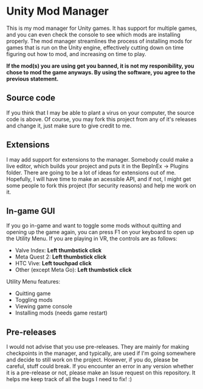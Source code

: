 # Unity Mod Manager
This is my mod manager for Unity games. It has support for multiple games, and you can even check the console to see which mods are installing properly. The mod manager streamlines the process of installing mods for games that is run on the Unity engine, effectively cutting down on time figuring out how to mod, and increasing on time to play.

**If the mod(s) you are using get you banned, it is not my responibility, you chose to mod the game anyways. By using the software, you agree to the previous statement.**

## Source code
If you think that I may be able to plant a virus on your computer, the source code is above. Of course, you may fork this project from any of it's releases and change it, just make sure to give credit to me.

## Extensions
I may add support for extensions to the manager. Somebody could make a live editor, which builds your project and puts it in the BepInEx -> Plugins folder. There are going to be a lot of ideas for extensions out of me. Hopefully, I will have time to make an acessible API, and if not, I might get some people to fork this project (for security reasons) and help me work on it.

## In-game GUI
If you go in-game and want to toggle some mods without quitting and opening up the game again, you can press F1 on your keyboard to open up the Utility Menu. If you are playing in VR, the controls are as follows:
- Valve Index: **Left thumbstick click**
- Meta Quest 2: **Left thumbstick click**
- HTC Vive: **Left touchpad click**
- Other (except Meta Go): **Left thumbstick click**

Utility Menu features:
- Quitting game
- Toggling mods
- Viewing game console
- Installing mods (needs game restart)

## Pre-releases
I would not advise that you use pre-releases. They are mainly for making checkpoints in the manager, and typically, are used if I'm going somewhere and decide to still work on the project. However, if you do, please be careful, stuff could break. If you encounter an error in any version whether it is a pre-release or not, please make an Issue request on this repository. It helps me keep track of all the bugs I need to fix! :)
